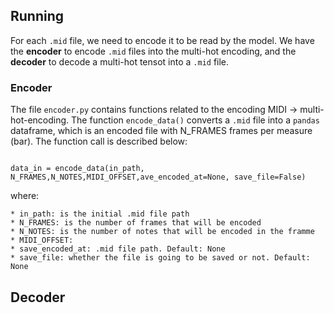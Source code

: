 ## Running

For each ```.mid``` file, we need to encode it to be read by the model.
We have the **encoder** to encode ```.mid``` files into the multi-hot encoding, and the **decoder** to decode a multi-hot tensot into a ```.mid``` file.

### Encoder

The file ```encoder.py``` contains functions related to the encoding MIDI -> multi-hot-encoding.
The function ```encode_data()``` converts a ```.mid``` file into  a ```pandas``` dataframe, which is an encoded file with N_FRAMES frames per measure (bar). The function call is described below:

```python:

data_in = encode_data(in_path, N_FRAMES,N_NOTES,MIDI_OFFSET,ave_encoded_at=None, save_file=False)

```

where:

    * in_path: is the initial .mid file path
    * N_FRAMES: is the number of frames that will be encoded
    * N_NOTES: is the number of notes that will be encoded in the framme
    * MIDI_OFFSET:  
    * save_encoded_at: .mid file path. Default: None
    * save_file: whether the file is going to be saved or not. Default: None


## Decoder

